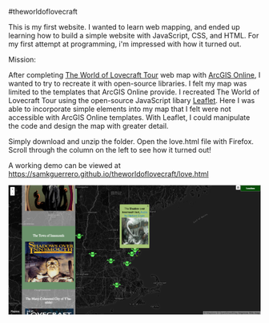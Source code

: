 #theworldoflovecraft

This is my first website. I wanted to learn web mapping, and ended up learning how to build a simple website with JavaScript, CSS, and HTML. For my first attempt at programming, i'm impressed with how it turned out.

Mission:
<p class="text"> After completing <a href="http://arcg.is/1NP1MPs">The World of Lovecraft Tour</a> web map with <a href="https://www.arcgis.com/features/apps/index.html">ArcGIS Online</a>, I wanted to try to recreate it with open-source libraries. I felt my map was limited to the templates that ArcGIS Online provide. I recreated The World of Lovecraft Tour using the open-source JavaScript libary <a href="http://leafletjs.com/">Leaflet</a>. Here I was able to incorporate simple elements into my map that I felt were not accessible with ArcGIS Online templates. With Leaflet, I could manipulate the code and design the map with greater detail.</p>

Simply download and unzip the folder. Open the love.html file with Firefox. Scroll through the column on the left to see how it turned out!

A working demo can be viewed at https://samkguerrero.github.io/theworldoflovecraft/love.html

![alt text](https://github.com/samkguerrero/theworldoflovecraft/blob/master/css/lovecraftscreencap.png)

